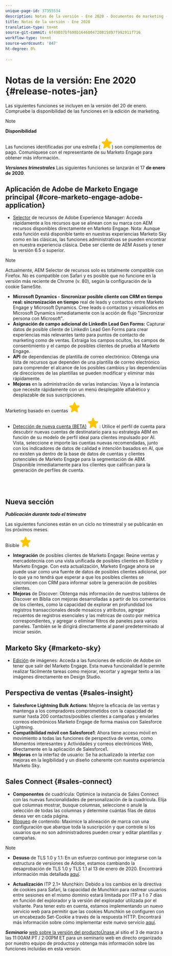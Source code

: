 ```yaml
---
unique-page-id: 37355534
description: Notas de la versión - Ene 2020 - Documentos de marketing - Documentación del producto
title: Notas de la versión - Ene 2020
translation-type: tm+mt
source-git-commit: 6f49037bf698b1646004720815897f992911f716
workflow-type: tm+mt
source-wordcount: '847'
ht-degree: 0%

---
```



# Notas de la versión: Ene 2020 {#release-notes-jan}

Las siguientes funciones se incluyen en la versión del 20 de enero. Compruebe la disponibilidad de las funciones en la edición de marketing.

>[!NOTE]
>
>**Disponibilidad**
>
>Las funciones identificadas por una estrella ( ![(star)](assets/star-yellow.svg)) son complementos de pago. Comuníquese con el representante de su Marketo Engage para obtener más información.

***Versiones trimestrales*** Las siguientes funciones se lanzarán el 17  **de enero de 2020**.

## Aplicación de Adobe de Marketo Engage principal {#core-marketo-engage-adobe-application}

* [Selector](https://docs.marketo.com/x/_AA6Ag) de recursos de Adobe Experience Manager: Acceda rápidamente a los recursos que se alinean con su marca con AEM recursos disponibles directamente en Marketo Engage. Nota: Aunque esta función está disponible tanto en nuestras experiencias Marketo Sky como en las clásicas, las funciones administrativas se pueden encontrar en nuestra experiencia clásica. Debe ser cliente de AEM Assets y tener la versión 6.5 o superior.

>[!NOTE]
>
>Actualmente, AEM Selector de recursos solo es totalmente compatible con Firefox. No es compatible con Safari y es posible que no funcione en la versión más reciente de Chrome (v. 80), según la configuración de la cookie SameSite.

* **Microsoft Dynamics - Sincronizar posible cliente con CRM en tiempo real: sincronización en tiempo** real de leads y contactos entre Marketo Engage y Microsoft Dynamics. Cree leads o contactos y visualícelos en Microsoft Dynamics inmediatamente con la acción de flujo &quot;Sincronizar persona con Microsoft&quot;.
* **Asignación de campo adicional de LinkedIn Lead Gen Forms:** Capturar datos de posible cliente de LinkedIn Lead Gen Forms para crear experiencias más relevantes tanto para puntos de contacto de marketing como de ventas. Extraiga los campos ocultos, los campos de consentimiento y el campo de posibles clientes de prueba al Marketo Engage.
* **API** de dependencias de plantilla de correo electrónico: Obtenga una lista de recursos que dependen de una plantilla de correo electrónico para comprender el alcance de los posibles cambios y las dependencias de direcciones de las plantillas se pueden modificar y eliminar más rápidamente.
* **Mejoras** en la administración de varias instancias: Vaya a la instancia que necesite rápidamente con un menú desplegable alfabético y desplazable de sus suscripciones.

Marketing basado en cuentas ![(star)](assets/star-yellow.svg)

* [Detección de nueva cuenta (BETA)](https://docs.marketo.com/x/WQA6Ag) ![(estrella)](assets/star-yellow.svg) : Utilice el perfil de cuenta para descubrir nuevas cuentas de destinatario para su estrategia ABM en función de su modelo de perfil ideal para clientes impulsado por AI. Vista, seleccione e importe las cuentas nuevas recomendadas, junto con los indicadores de datos de calidad e intención basados en AI, que no existen ya dentro de la base de datos de cuentas y clientes potenciales de Marketo Engage para la segmentación de ABM. Disponible inmediatamente para los clientes que califican para la generación de perfiles de cuenta.

<br> 

## Nueva sección

***Publicación durante todo el trimestre***

Las siguientes funciones están en un ciclo no trimestral y se publicarán en los próximos meses.

Bisible ![(star)](assets/star-yellow.svg)

* **Integración** de posibles clientes de Marketo Engage: Reúne ventas y mercadotecnia con una vista unificada de posibles clientes en Bizble y Marketo Engage. Con esta actualización, Marketo Engage ahora se puede usar como una fuente de datos de posibles clientes adicional, por lo que ya no tendrá que esperar a que los posibles clientes se sincronicen con CRM para informar sobre la generación de posibles clientes.
* **Mejoras** de Discover: Obtenga más información de nuestros tableros de Discover en Biblia con mejoras desarrolladas a partir de los comentarios de los clientes, como la capacidad de explorar en profundidad los registros transaccionales desde mosaicos y atributos, agregar recuentos de registros esenciales y las métricas de costo por métrica correspondientes, y agregar o eliminar filtros de paneles para varios paneles. También se le dirigirá directamente al panel predeterminado al iniciar sesión.

## Marketo Sky {#marketo-sky}

* [Edición](https://help.marketo.com/hc/en-us/articles/360041344614-Marketo-Image-Editor) de imágenes: Acceda a las funciones de edición de Adobe sin tener que salir del Marketo Engage. Esta nueva funcionalidad le permite realizar fácilmente tareas como mejorar, recortar y agregar texto a las imágenes directamente en Design Studio.

## Perspectiva de ventas {#sales-insight}

* **Salesforce Lightning Bulk Actions**: Mejore la eficacia de las ventas y mantenga a los compradores comprometidos con la capacidad de sumar hasta 200 contactos/posibles clientes a campañas y enviarles correos electrónicos Marketo Engage de forma masiva con Salesforce Lightning.
* **Compatibilidad móvil con Salesforce1**: Ahora tiene acceso móvil en movimiento a todas las funciones de perspectiva de ventas, como Momentos interesantes y Actividades y correos electrónicos Web, directamente en la aplicación de Salesforce1.
* **Mejoras** en la interfaz de usuario: Se ha actualizado la interfaz con mejoras en la legibilidad y un diseño coherente con nuestra experiencia Marketo Sky.

## Sales Connect {#sales-connect}

* **Componentes** de cuadrícula: Optimice la instancia de Sales Connect con las nuevas funcionalidades de personalización de la cuadrícula. Elija qué columnas mostrar, busque columnas, seleccione o anule la selección de todas las columnas y determine cuántas filas de datos desea ver en cada página.
* [Bloqueo](https://docs.marketo.com/x/6wA6Ag) de contenido: Maximice la alineación de marca con una configuración que abarque toda la suscripción y que controle si los usuarios que no son administradores pueden crear y editar plantillas y campañas.

>[!NOTE]
>
>* **Desuso** de TLS 1.0 y 1.1: En un esfuerzo continuo por integrarse con la estructura de versiones de Adobe, estamos cambiando la desaprobación de TLS 1.0 y TLS 1.1 al 13 de enero de 2020. Encontrará información más detallada [aquí](https://nation.marketo.com/docs/DOC-7059-tls-10-11-deprecation-faq).
   >
   >
* **Actualización** ITP 2.1+ Munchkin: Debido a los cambios en la directiva de cookies para Safari, la capacidad de Munchkin para rastrear usuarios entre sesiones en el mismo dominio estará limitada por ITP a 1 ó 7 días en función del explorador y la versión del explorador utilizada por el visitante. Para tener esto en cuenta, estamos implementando un nuevo servicio web para permitir que las cookies Munchkin se configuren con un encabezado Set-Cookie a través de la respuesta HTTP. Encontrará más información sobre cómo implementar este nuevo servicio [aquí](https://nation.marketo.com/docs/DOC-7351).


***Seminario*** [web sobre la versión del productoÚnase ](https://engage.marketo.com/Jan_Feb_20_Release_Webinar_Registration.html) al sitio el 3 de marzo a las 11:00AM PT / 2:00PM ET para un seminario web en directo organizado por nuestro equipo de productos y obtenga más información sobre las funciones incluidas en esta versión.
